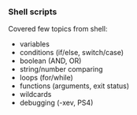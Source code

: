 ### Shell scripts
Covered few topics from shell:
- variables
- conditions (if/else, switch/case)
- boolean (AND, OR)
- string/number comparing
- loops (for/while)
- functions (arguments, exit status)
- wildcards
- debugging (-xev, PS4)
